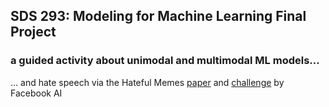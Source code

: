 
<!-- README.md is generated from README.Rmd. Please edit that file -->

## SDS 293: Modeling for Machine Learning Final Project

### a guided activity about unimodal and multimodal ML models…

… and hate speech via the Hateful Memes
[paper](https://papers.nips.cc/paper/2020/file/1b84c4cee2b8b3d823b30e2d604b1878-Paper.pdf)
and [challenge](https://ai.facebook.com/tools/hatefulmemes/) by Facebook
AI
